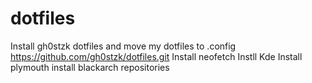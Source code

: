 # dotfiles
Install gh0stzk dotfiles and move my dotfiles to .config
https://github.com/gh0stzk/dotfiles.git
Install neofetch
Instll Kde
Install plymouth
install blackarch repositories
